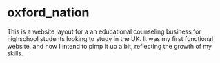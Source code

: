 # oxford_nation
This is a website layout for a an educational counseling business for highschool students looking to study in the UK. It was my first functional website, and now I intend to pimp it up a bit, reflecting the growth of my skills.  
 

